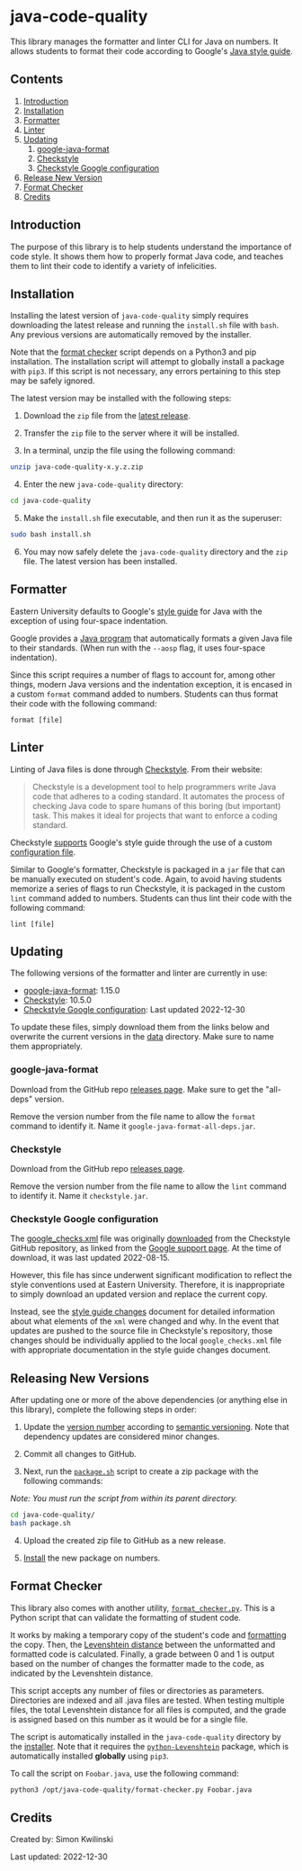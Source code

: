 # java-code-quality

This library manages the formatter and linter CLI for Java on numbers. It allows students to format their code according to Google's [Java style guide](https://google.github.io/styleguide/javaguide.html).

## Contents

1. [Introduction](#introduction)
2. [Installation](#installation)
3. [Formatter](#formatter)
4. [Linter](#linter)
5. [Updating](#updating)
   1. [google-java-format](#google-java-format)
   2. [Checkstyle](#checkstyle)
   3. [Checkstyle Google configuration](#checkstyle-google-configuration)
6. [Release New Version](#releasing-new-versions)
7. [Format Checker](#format-checker)
8. [Credits](#credits)

## Introduction

The purpose of this library is to help students understand the importance of code style. It shows them how to properly format Java code, and teaches them to lint their code to identify a variety of infelicities.

## Installation

Installing the latest version of `java-code-quality` simply requires downloading the latest release and running the `install.sh` file with `bash`. Any previous versions are automatically removed by the installer.

Note that the [format checker](#format-checker) script depends on a Python3 and pip installation. The installation script will attempt to globally install a package with `pip3`. If this script is not necessary, any errors pertaining to this step may be safely ignored.

The latest version may be installed with the following steps:

1. Download the `zip` file from the [latest release](https://github.com/EasternUniversity/java-code-quality/releases/latest).

2. Transfer the `zip` file to the server where it will be installed.

3. In a terminal, unzip the file using the following command:

```sh
unzip java-code-quality-x.y.z.zip
```

4. Enter the new `java-code-quality` directory:

```sh
cd java-code-quality
```

5. Make the `install.sh` file executable, and then run it as the superuser:

```sh
sudo bash install.sh
```

6. You may now safely delete the `java-code-quality` directory and the `zip` file. The latest version has been installed.

## Formatter

Eastern University defaults to Google's [style guide](https://google.github.io/styleguide/javaguide.html) for Java with the exception of using four-space indentation.

Google provides a [Java program](https://github.com/google/google-java-format) that automatically formats a given Java file to their standards. (When run with the `--aosp` flag, it uses four-space indentation).

Since this script requires a number of flags to account for, among other things, modern Java versions and the indentation exception, it is encased in a custom `format` command added to numbers. Students can thus format their code with the following command:

```
format [file]
```

## Linter

Linting of Java files is done through [Checkstyle](https://checkstyle.org/). From their website:

> Checkstyle is a development tool to help programmers write Java code that adheres to a coding standard. It automates the process of checking Java code to spare humans of this boring (but important) task. This makes it ideal for projects that want to enforce a coding standard.

Checkstyle [supports](https://checkstyle.org/google_style.html) Google's style guide through the use of a custom [configuration file](https://github.com/checkstyle/checkstyle/blob/master/src/main/resources/google_checks.xml).

Similar to Google's formatter, Checkstyle is packaged in a `jar` file that can be manually executed on student's code. Again, to avoid having students memorize a series of flags to run Checkstyle, it is packaged in the custom `lint` command added to numbers. Students can thus lint their code with the following command:

```
lint [file]
```

## Updating

The following versions of the formatter and linter are currently in use:

- [google-java-format](https://github.com/google/google-java-format): 1.15.0
- [Checkstyle](https://github.com/checkstyle/checkstyle): 10.5.0
- [Checkstyle Google configuration](https://github.com/checkstyle/checkstyle/blob/master/src/main/resources/google_checks.xml): Last updated 2022-12-30

To update these files, simply download them from the links below and overwrite the current versions in the [data](data) directory. Make sure to name them appropriately.

### google-java-format

Download from the GitHub repo [releases page](https://github.com/google/google-java-format/releases/tag/v1.15.0). Make sure to get the "all-deps" version.

Remove the version number from the file name to allow the `format` command to identify it. Name it `google-java-format-all-deps.jar`.

### Checkstyle

Download from the GitHub repo [releases page](https://github.com/checkstyle/checkstyle/releases).

Remove the version number from the file name to allow the `lint` command to identify it. Name it `checkstyle.jar`.

### Checkstyle Google configuration

The [google_checks.xml](data/google_checks.xml) file was originally [downloaded](https://github.com/checkstyle/checkstyle/blob/master/src/main/resources/google_checks.xml) from the Checkstyle GitHub repository, as linked from the [Google support page](https://checkstyle.org/google_style.html). At the time of download, it was last updated 2022-08-15.

However, this file has since underwent significant modification to reflect the style conventions used at Eastern University. Therefore, it is inappropriate to simply download an updated version and replace the current copy.

Instead, see the [style guide changes](docs/style_guide_changes.md) document for detailed information about what elements of the `xml` were changed and why. In the event that updates are pushed to the source file in Checkstyle's repository, those changes should be individually applied to the local `google_checks.xml` file with appropriate documentation in the style guide changes document.

## Releasing New Versions

After updating one or more of the above dependencies (or anything else in this library), complete the following steps in order:

1.  Update the [version number](data/version) according to [semantic versioning](https://semver.org/). Note that dependency updates are considered minor changes.

2.  Commit all changes to GitHub.

3.  Next, run the [`package.sh`](package.sh) script to create a zip package with the following commands:

_Note: You must run the script from within its parent directory._

```sh
cd java-code-quality/
bash package.sh
```

4. Upload the created zip file to GitHub as a new release.

5. [Install](#installation) the new package on numbers.

## Format Checker

This library also comes with another utility, [`format_checker.py`](/format-checker/format-checker.py). This is a Python script that can validate the formatting of student code.

It works by making a temporary copy of the student's code and [formatting](#formatter) the copy. Then, the [Levenshtein distance](https://en.wikipedia.org/wiki/Levenshtein_distance) between the unformatted and formatted code is calculated. Finally, a grade between 0 and 1 is output based on the number of changes the formatter made to the code, as indicated by the Levenshtein distance.

This script accepts any number of files or directories as parameters. Directories are indexed and all .java files are tested. When testing multiple files, the total Levenshtein distance for all files is computed, and the grade is assigned based on this number as it would be for a single file.

The script is automatically installed in the `java-code-quality` directory by the [installer](#installation). Note that it requires the [`python-Levenshtein`](https://pypi.org/project/python-Levenshtein/) package, which is automatically installed **globally** using `pip3`.

To call the script on `Foobar.java`, use the following command:

```sh
python3 /opt/java-code-quality/format-checker.py Foobar.java
```

## Credits

Created by: Simon Kwilinski

Last updated: 2022-12-30
